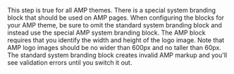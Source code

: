This step is true for all AMP themes. There is a special system branding block that should be used on AMP pages. When configuring the blocks for your AMP theme, be sure to omit the standard system branding block and instead use the special AMP system branding block. The AMP block requires that you identify the width and height of the logo image. Note that AMP logo images should be no wider than 600px and no taller than 60px. The standard system branding block creates invalid AMP markup and you'll see validation errors until you switch it out.